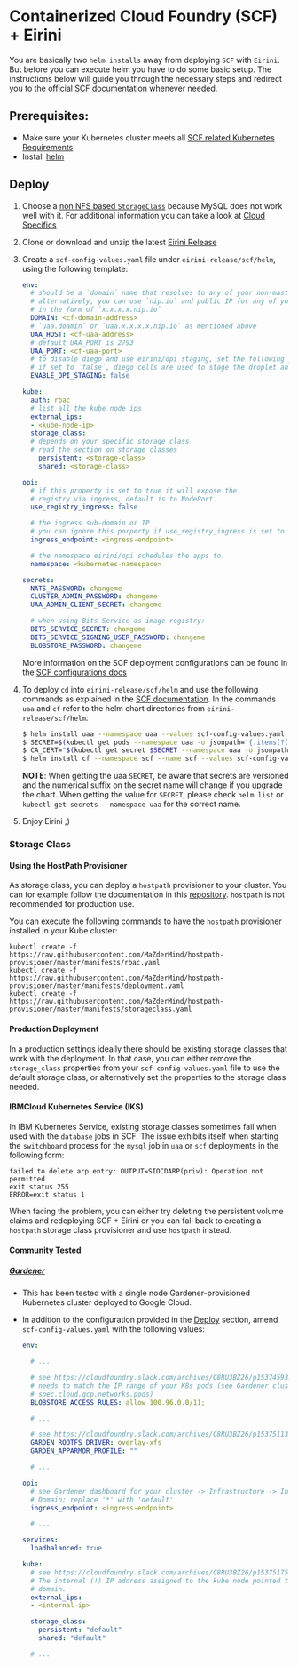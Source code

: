 # Containerized Cloud Foundry (SCF) + Eirini

You are basically two `helm installs` away from deploying `SCF` with `Eirini`. But before you can execute helm you have to do some basic setup. The instructions below will guide you through the necessary steps and redirect you to the official [SCF documentation](https://github.com/SUSE/scf/wiki/How-to-Install-SCF) whenever needed.

## Prerequisites:

- Make sure your Kubernetes cluster meets all [SCF related Kubernetes Requirements](https://github.com/SUSE/scf/wiki/How-to-Install-SCF#requirements-for-kubernetes).
- Install [helm](https://helm.sh/)

## Deploy

1. Choose a [non NFS based `StorageClass`](https://github.com/SUSE/scf/wiki/How-to-Install-SCF#choosing-a-storage-class) because MySQL does not work well with it. For additional information you can take a look at [Cloud Specifics](#cloud-specifics)
1. Clone or download and unzip the latest  [Eirini Release](https://github.com/cloudfoundry-incubator/eirini-release/releases)
1. Create a `scf-config-values.yaml` file under `eirini-release/scf/helm`, using the following template:
    ```yaml
    env:
      # should be a `domain` name that resolves to any of your non-master cluster nodes
      # alternatively, you can use `nip.io` and public IP for any of your non-master nodes
      # in the form of `x.x.x.x.nip.io`
      DOMAIN: <cf-domain-address>
      # `uaa.doamin` or `uaa.x.x.x.x.nip.io` as mentioned above
      UAA_HOST: <cf-uaa-address>
      # default UAA_PORT is 2793
      UAA_PORT: <cf-uaa-port>
      # to disable diego and use eirini/opi staging, set the following parameter to `true`
      # if set to `false`, diego cells are used to stage the droplet and create the application OCI image
      ENABLE_OPI_STAGING: false

    kube:
      auth: rbac
      # list all the kube node ips
      external_ips:
      - <kube-node-ip>
      storage_class:
      # depends on your specific storage class
      # read the section on storage classes
        persistent: <storage-class>
        shared: <storage-class>

    opi:
      # if this property is set to true it will expose the
      # registry via ingress, default is to NodePort.
      use_registry_ingress: false

      # the ingress sub-domain or IP
      # you can ignore this porperty if use_registry_ingress is set to `false`
      ingress_endpoint: <ingress-endpoint>

      # the namespace eirini/opi schedules the apps to.
      namespace: <kubernetes-namespace>

    secrets:
      NATS_PASSWORD: changeme
      CLUSTER_ADMIN_PASSWORD: changeme
      UAA_ADMIN_CLIENT_SECRET: changeme

      # when using Bits-Service as image registry:
      BITS_SERVICE_SECRET: changeme
      BITS_SERVICE_SIGNING_USER_PASSWORD: changeme
      BLOBSTORE_PASSWORD: changeme
    ```
   More information on the SCF deployment configurations can be found in the [SCF configurations docs](https://github.com/SUSE/scf/wiki/How-to-Install-SCF#configuring-the-deployment)

1. To deploy `cd` into `eirini-release/scf/helm` and use the following commands as explained in the [SCF documentation](https://github.com/SUSE/scf/wiki/How-to-Install-SCF#deploy-using-helm). In the commands `uaa` and `cf` refer to the helm chart directories from `eirini-release/scf/helm`:

    ```bash
    $ helm install uaa --namespace uaa --values scf-config-values.yaml --name uaa
    $ SECRET=$(kubectl get pods --namespace uaa -o jsonpath='{.items[?(.metadata.name=="uaa-0")].spec.containers[?(.name=="uaa")].env[?(.name=="INTERNAL_CA_CERT")].valueFrom.secretKeyRef.name}')
    $ CA_CERT="$(kubectl get secret $SECRET --namespace uaa -o jsonpath="{.data['internal-ca-cert']}" | base64 --decode -)"
    $ helm install cf --namespace scf --name scf --values scf-config-values.yaml --set "secrets.UAA_CA_CERT=${CA_CERT}"
    ```

   **NOTE**: When getting the uaa `SECRET`,
be aware that secrets are versioned and the numerical suffix on the secret name will change if you upgrade the chart.
When getting the value for `SECRET`, please check `helm list` or `kubectl get secrets --namespace uaa` for the correct name.

1. Enjoy Eirini ;)

### Storage Class

#### Using the HostPath Provisioner

As storage class, you can deploy a `hostpath` provisioner to your cluster. You can for example follow the documentation in this [repository](https://github.com/MaZderMind/hostpath-provisioner#dynamic-provisioning-of-kubernetes-hostpath-volumes). `hostpath` is not recommended for production use.

You can execute the following commands to have the `hostpath` provisioner installed in your Kube cluster:

```console
kubectl create -f https://raw.githubusercontent.com/MaZderMind/hostpath-provisioner/master/manifests/rbac.yaml
kubectl create -f https://raw.githubusercontent.com/MaZderMind/hostpath-provisioner/master/manifests/deployment.yaml
kubectl create -f https://raw.githubusercontent.com/MaZderMind/hostpath-provisioner/master/manifests/storageclass.yaml
```
#### Production Deployment

In a production settings ideally there should be existing storage classes that work with the deployment. In that case, you can either remove the `storage_class` properties from your `scf-config-values.yaml` file to use the default storage class, or alternatively set the properties to the storage class needed.

#### IBMCloud Kubernetes Service (IKS)

In IBM Kubernetes Service, existing storage classes sometimes fail when used with the `database` jobs in SCF. The issue exhibits itself when starting the `switchboard` process for the `mysql` job in `uaa` or `scf` deployments in the following form:

```
failed to delete arp entry: OUTPUT=SIOCDARP(priv): Operation not permitted
exit status 255
ERROR=exit status 1
```

When facing the problem, you can either try deleting the persistent volume claims and redeploying SCF + Eirini or you can fall back to creating a `hostpath` storage class provisioner and use `hostpath` instead.

#### Community Tested

##### [Gardener](https://gardener.cloud)

- This has been tested with a single node Gardener-provisioned Kubernetes cluster deployed to Google Cloud.
- In addition to the configuration provided in the [Deploy](#deploy) section, amend `scf-config-values.yaml` with the following values:

    ```yaml
    env:

      # ...

      # see https://cloudfoundry.slack.com/archives/C8RU3BZ26/p1537459332000100
      # needs to match the IP range of your K8s pods (see Gardener cluster YAML at
      # spec.cloud.gcp.networks.pods)
      BLOBSTORE_ACCESS_RULES: allow 100.96.0.0/11;

      # ...

      # see https://cloudfoundry.slack.com/archives/C8RU3BZ26/p1537511390000100?thread_ts=1537509203.000100&cid=C8RU3BZ26
      GARDEN_ROOTFS_DRIVER: overlay-xfs
      GARDEN_APPARMOR_PROFILE: ""

      # ...

    opi:
      # see Gardener dashboard for your cluster -> Infrastructure -> Ingress
      # Domain; replace '*' with 'default'
      ingress_endpoint: <ingress-endpoint>

      # ...

    services:
      loadbalanced: true

    kube:
      # see https://cloudfoundry.slack.com/archives/C8RU3BZ26/p1537517553000100?thread_ts=1537509203.000100&cid=C8RU3BZ26
      # The internal (!) IP address assigned to the kube node pointed to by the
      # domain.
      external_ips:
      - <internal-ip>

      storage_class:
        persistent: "default"
        shared: "default"

      # ...
    ```
